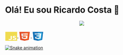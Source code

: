 # Olá! Eu sou Ricardo Costa 🚀

<div align="center">
  <a href="https://github.com/ricardolhc">
  <img height="180em" src="https://github-readme-stats.vercel.app/api?username=ricardolhc&show_icons=true&theme=dark&include_all_commits=true&count_private=true"/>
</div>
<div style="display: inline_block"><br>
  <img align="center" alt="Js" height="30" width="40" src="https://raw.githubusercontent.com/devicons/devicon/master/icons/javascript/javascript-plain.svg">
  <img align="center" alt="HTML" height="30" width="40" src="https://raw.githubusercontent.com/devicons/devicon/master/icons/html5/html5-original.svg">
  <img align="center" alt="CSS" height="30" width="40" src="https://raw.githubusercontent.com/devicons/devicon/master/icons/css3/css3-original.svg">
</div>

![Snake animation](https://github.com/ricardolhc/ricardolhc/blob/output/github-contribution-grid-snake.svg)
